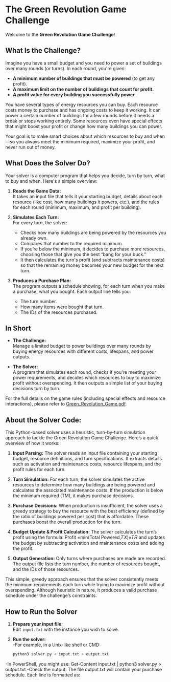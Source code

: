 # The Green Revolution Game Challenge

Welcome to the **Green Revolution Game Challenge**!

## What Is the Challenge?

Imagine you have a small budget and you need to power a set of buildings over many rounds (or turns). In each round, you're given:

- **A minimum number of buildings that must be powered** (to get any profit).
- **A maximum limit on the number of buildings that count for profit.**
- **A profit value for every building you successfully power.**

You have several types of energy resources you can buy. Each resource costs money to purchase and has ongoing costs to keep it working. It can power a certain number of buildings for a few rounds before it needs a break or stops working entirely. Some resources even have special effects that might boost your profit or change how many buildings you can power.

Your goal is to make smart choices about which resources to buy and when—so you always meet the minimum required, maximize your profit, and never run out of money.

## What Does the Solver Do?

Your solver is a computer program that helps you decide, turn by turn, what to buy and when. Here's a simple overview:

1. **Reads the Game Data:**  
   It takes an input file that tells it your starting budget, details about each resource (like cost, how many buildings it powers, etc.), and the rules for each round (minimum, maximum, and profit per building).

2. **Simulates Each Turn:**  
   For every turn, the solver:
   - Checks how many buildings are being powered by the resources you already own.
   - Compares that number to the required minimum.
   - If you’re below the minimum, it decides to purchase more resources, choosing those that give you the best “bang for your buck.”
   - It then calculates the turn's profit (and subtracts maintenance costs) so that the remaining money becomes your new budget for the next turn.

3. **Produces a Purchase Plan:**  
   The program outputs a schedule showing, for each turn when you make a purchase, what you bought. Each output line tells you:
   - The turn number.
   - How many items were bought that turn.
   - The IDs of the resources purchased.

## In Short

- **The Challenge:**  
  Manage a limited budget to power buildings over many rounds by buying energy resources with different costs, lifespans, and power outputs.

- **The Solver:**  
  A program that simulates each round, checks if you're meeting your power requirements, and decides which resources to buy to maximize profit without overspending. It then outputs a simple list of your buying decisions turn by turn.

For the full details on the game rules (including special effects and resource interactions), please refer to [Green_Revolution_Game.pdf](Green_Revolution_Game.pdf).

## About the Solver Code:
This Python-based solver uses a heuristic, turn-by-turn simulation approach to tackle the Green Revolution Game Challenge. Here’s a quick overview of how it works:

1.   **Input Parsing:**
The solver reads an input file containing your starting budget, resource definitions, and turn specifications. It extracts details such as activation and maintenance costs, resource lifespans, and the profit rules for each turn.

2.   **Turn Simulation:**
For each turn, the solver simulates the active resources to determine how many buildings are being powered and calculates the associated maintenance costs. If the production is below the minimum required (TM), it makes purchase decisions.

3.   **Purchase Decisions:**
When production is insufficient, the solver uses a greedy strategy to buy the resource with the best efficiency (defined by the ratio of buildings powered per cost) that is affordable. These purchases boost the overall production for the turn.

4.   **Budget Update & Profit Calculation:**
The solver calculates the turn’s profit using the formula:
Profit =min(Total Powered,𝑇𝑋)×𝑇𝑅
and updates the budget by subtracting activation and maintenance costs and adding the profit.

5.   **Output Generation:**
Only turns where purchases are made are recorded. The output file lists the turn number, the number of resources bought, and the IDs of those resources.

This simple, greedy approach ensures that the solver consistently meets the minimum requirements each turn while trying to maximize profit without overspending. Although heuristic in nature, it produces a valid purchase schedule under the challenge’s constraints.


## How to Run the Solver

1. **Prepare your input file:**  
   Edit `input.txt` with the instance you wish to solve.

2. **Run the solver:**  
-For example, in a Unix-like shell or CMD:
   ```bash
   python3 solver.py < input.txt > output.txt
-In PowerShell, you might use:
  Get-Content input.txt | python3 solver.py > output.txt
-Check the output:
The file output.txt will contain your purchase schedule. Each line is formatted as:



